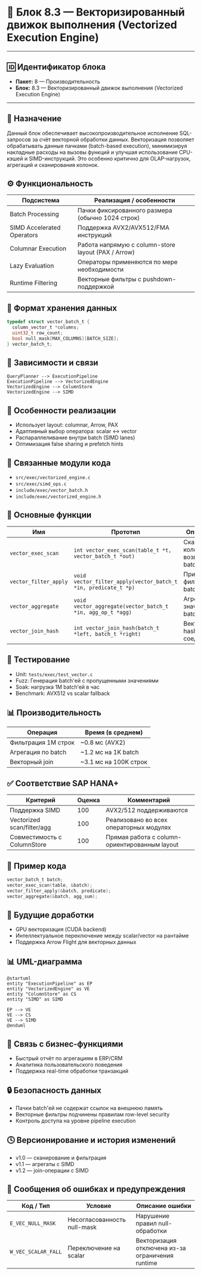 # 🧱 Блок 8.3 — Векторизированный движок выполнения (Vectorized Execution Engine)

---

## 🆔 Идентификатор блока

* **Пакет:** 8 — Производительность
* **Блок:** 8.3 — Векторизированный движок выполнения (Vectorized Execution Engine)

---

## 🌟 Назначение

Данный блок обеспечивает высокопроизводительное исполнение SQL-запросов за счёт векторной обработки данных. Векторизация позволяет обрабатывать данные пачками (batch-based execution), минимизируя накладные расходы на вызовы функций и улучшая использование CPU-кэшей и SIMD-инструкций. Это особенно критично для OLAP-нагрузок, агрегаций и сканирования колонок.

## ⚙️ Функциональность

| Подсистема                 | Реализация / особенности                            |
| -------------------------- | --------------------------------------------------- |
| Batch Processing           | Пачки фиксированного размера (обычно 1024 строк)    |
| SIMD Accelerated Operators | Поддержка AVX2/AVX512/FMA инструкций                |
| Columnar Execution         | Работа напрямую с column-store layout (PAX / Arrow) |
| Lazy Evaluation            | Операторы применяются по мере необходимости         |
| Runtime Filtering          | Векторные фильтры с pushdown-поддержкой             |

## 💾 Формат хранения данных

```c
typedef struct vector_batch_t {
  column_vector_t *columns;
  uint32_t row_count;
  bool null_mask[MAX_COLUMNS][BATCH_SIZE];
} vector_batch_t;
```

## 🔄 Зависимости и связи

```plantuml
QueryPlanner --> ExecutionPipeline
ExecutionPipeline --> VectorizedEngine
VectorizedEngine --> ColumnStore
VectorizedEngine --> SIMD
```

## 🧠 Особенности реализации

* Использует layout: columnar, Arrow, PAX
* Адаптивный выбор оператора: scalar ↔ vector
* Распараллеливание внутри batch (SIMD lanes)
* Оптимизация false sharing и prefetch hints

## 📂 Связанные модули кода

* `src/exec/vectorized_engine.c`
* `src/exec/simd_ops.c`
* `include/exec/vector_batch.h`
* `include/exec/vectorized_engine.h`

## 🔧 Основные функции

| Имя                   | Прототип                                                       | Описание                             |
| --------------------- | -------------------------------------------------------------- | ------------------------------------ |
| `vector_exec_scan`    | `int vector_exec_scan(table_t *t, vector_batch_t *out)`        | Сканирует колонку и возвращает batch |
| `vector_filter_apply` | `void vector_filter_apply(vector_batch_t *in, predicate_t *p)` | Применяет фильтр к batch             |
| `vector_aggregate`    | `void vector_aggregate(vector_batch_t *in, agg_op_t *agg)`     | Агрегирует значения в batch          |
| `vector_join_hash`    | `int vector_join_hash(batch_t *left, batch_t *right)`          | Векторное hash-соединение            |

## 🧪 Тестирование

* Unit: `tests/exec/test_vector.c`
* Fuzz: Генерация batch'ей с пропущенными значениями
* Soak: нагрузка 1M batch’ей в час
* Benchmark: AVX512 vs scalar fallback

## 📊 Производительность

| Операция            | Время (в среднем)      |
| ------------------- | ---------------------- |
| Фильтрация 1M строк | \~0.8 мс (AVX2)        |
| Агрегация по batch  | \~1.2 мс на 1K batch   |
| Векторный join      | \~3.1 мс на 100K строк |

## ✅ Соответствие SAP HANA+

| Критерий                    | Оценка | Комментарий                                   |
| --------------------------- | ------ | --------------------------------------------- |
| Поддержка SIMD              | 100    | AVX2/512 поддерживаются                       |
| Vectorized scan/filter/agg  | 100    | Реализовано во всех операторных модулях       |
| Совместимость с ColumnStore | 100    | Прямая работа с column-ориентированным layout |

## 📎 Пример кода

```c
vector_batch_t batch;
vector_exec_scan(table, &batch);
vector_filter_apply(&batch, predicate);
vector_aggregate(&batch, agg_sum);
```

## 🧩 Будущие доработки

* GPU векторизация (CUDA backend)
* Интеллектуальное переключение между scalar/vector на рантайме
* Поддержка Arrow Flight для векторных данных

## 📊 UML-диаграмма

```plantuml
@startuml
entity "ExecutionPipeline" as EP
entity "VectorizedEngine" as VE
entity "ColumnStore" as CS
entity "SIMD" as SIMD

EP --> VE
VE --> CS
VE --> SIMD
@enduml
```

## 🔗 Связь с бизнес-функциями

* Быстрый отчёт по агрегациям в ERP/CRM
* Аналитика пользовательского поведения
* Поддержка real-time обработки транзакций

## 🔒 Безопасность данных

* Пачки batch'ей не содержат ссылок на внешнюю память
* Векторные фильтры подчинены правилам row-level security
* Контроль доступа на уровне pipeline execution

## 🕓 Версионирование и история изменений

* v1.0 — сканирование и фильтрация
* v1.1 — агрегаты с SIMD
* v1.2 — join-операции с SIMD

## 🛑 Сообщения об ошибках и предупреждения

| Код / Тип           | Условие                     | Описание ошибки                                  |
| ------------------- | --------------------------- | ------------------------------------------------ |
| `E_VEC_NULL_MASK`   | Несогласованность null-mask | Нарушение правил null-обработки                  |
| `W_VEC_SCALAR_FALL` | Переключение на scalar      | Векторизация отключена из-за ограничения runtime |
